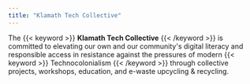 ```yaml
---
title: "Klamath Tech Collective"
---
```


The {{< keyword >}} **Klamath Tech Collective** {{< /keyword >}} is committed to elevating our own and our community's digital literacy and responsible access in resistance against the pressures of modern {{< keyword >}} Technocolonialism {{< /keyword >}} through collective projects, workshops, education, and e-waste upcycling & recycling.   
